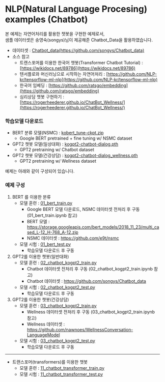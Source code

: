 # NLP(Natural Language Procesing) examples (Chatbot)

본 예제는 자연어처리를 활용한 챗봇을 구현한 예제로서,    
샘플 데이터셋은 송영숙(songys)님이 제공해준 Chatbot_Data을 활용하였습니다.   

- 데이터셋 : [Chatbot_data(https://github.com/songys/Chatbot_data)](https://github.com/songys/Chatbot_data)
- 소스 참고 
    - 트랜스포머를 이용한 한국어 챗봇(Transformer Chatbot Tutorial) : [https://wikidocs.net/89786](https://wikidocs.net/89786) <br>
    - 텐서플로와 머신러닝으로 시작하는 자연어처리 : [https://github.com/NLP-kr/tensorflow-ml-nlp](https://github.com/NLP-kr/tensorflow-ml-nlp) <br>
    - 한국어 임베딩 : [https://github.com/ratsgo/embedding](https://github.com/ratsgo/embedding) <br>
    - 심리상담 챗봇 구현하기 : [https://rogerheederer.github.io/ChatBot_Wellness/](https://rogerheederer.github.io/ChatBot_Wellness/) <br>

###  학습모델 다운로드 
- BERT 분류 모델(NSMC) : [kobert_tune-ckpt.zip](http://jamjoong.org/jwlee/kobert_tune-ckpt.zip) <br>
    - Google BERT pretrained + fine tuning w/ NSMC dataset
- GPT2 챗봇 모델(일상대화) : [kogpt2-chatbot-dialog.pth](http://jamjoong.org/jwlee/kogpt2-chatbot-dialog.pth) <br>
    - GPT2 pretraining w/ Chatbot dataset
- GPT2 챗봇 모델(건강상담) : [kogpt2-chatbot-dialog_wellness.pth](http://jamjoong.org/jwlee/kogpt2-chatbot-dialog_wellness.pth) <br>
    - GPT2 pretraining w/ Wellness dataset

예제는 아래와 같이 구성되어 있습니다.

### 예제 구성
1. BERT 를 이용한 분류
    - 모델 훈련 : [01_bert_train.py](https://github.com/rightlit/nlp2/blob/main/examples/01_bert_train.py)
      - Google BERT 모델 다운로드, NSMC 데이터셋 전처리 후 구동 (01_bert_train.ipynb 참고)
      - BERT 모델 : https://storage.googleapis.com/bert_models/2018_11_23/multi_cased_L-12_H-768_A-12.zip
      - NSMC 데이터셋 : https://github.com/e9t/nsmc
    - 모델 시험 : [01_bert_test.py](https://github.com/rightlit/nlp2/blob/main/examples/01_bert_test.py)
      - 학습모델 다운로드 후 구동
2. GPT2를 이용한 챗봇(일반대화)
    - 모델 훈련 : [02_chatbot_kogpt2_train.py](https://github.com/rightlit/nlp2/blob/main/examples/02_chatbot_kogpt2_train.py)
      - Chatbot 데이터셋 전처리 후 구동 (02_chatbot_kogpt2_train.ipynb 참고)
      - Chatbot 데이터셋 : https://github.com/songys/Chatbot_data
    - 모델 시험 : [02_chatbot_kogpt2_test.py](https://github.com/rightlit/nlp2/blob/main/examples/02_chatbot_kogpt2_test.py)
      - 학습모델 다운로드 후 구동
3. GPT2를 이용한 챗봇(건강상담)
    - 모델 훈련 : [03_chatbot_kogpt2_train.py](https://github.com/rightlit/nlp2/blob/main/examples/03_chatbot_kogpt2_train.py)
      - Wellness 데이터셋 전처리 후 구동 (03_chatbot_kogpt2_train.ipynb 참고)
      - Wellness 데이터셋 : https://github.com/nawnoes/WellnessConversation-LanguageModel
    - 모델 시험 : [03_chatbot_kogpt2_test.py](https://github.com/rightlit/nlp2/blob/main/examples/03_chatbot_kogpt2_test.py)
      - 학습모델 다운로드 후 구동
- - -
* 트랜스포머(transformers)를 이용한 챗봇 
    - 모델 훈련 : [11_chatbot_transformer_train.py](https://github.com/rightlit/nlp2/blob/main/examples/11_chatbot_transformer_train.py)
    - 모델 시험 : [11_chatbot_transformer_test.py](https://github.com/rightlit/nlp2/blob/main/examples/11_chatbot_transformer_test.py)

